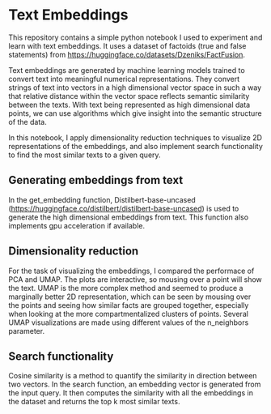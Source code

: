 # Text Embeddings
This repository contains a simple python notebook I used to experiment and learn with text embeddings. It uses a dataset of factoids (true and false statements) from https://huggingface.co/datasets/Dzeniks/FactFusion.

Text embeddings are generated by machine learning models trained to convert text into meaningful numerical representations. They convert strings of text into vectors in a high dimensional vector space in such a way that relative distance within the vector space reflects semantic similarity between the texts. With text being represented as high dimensional data points, we can use algorithms which give insight into the semantic structure of the data.

In this notebook, I apply dimensionality reduction techniques to visualize 2D representations of the embeddings, and also implement search functionality to find the most similar texts to a given query.



## Generating embeddings from text
In the get_embedding function, Distilbert-base-uncased (https://huggingface.co/distilbert/distilbert-base-uncased) is used to generate the high dimensional embeddings from text. This function also implements gpu acceleration if available.

## Dimensionality reduction
For the task of visualizing the embeddings, I compared the performace of PCA and UMAP. The plots are interactive, so mousing over a point will show the text. UMAP is the more complex method and seemed to produce a marginally better 2D representation, which can be seen by mousing over the points and seeing how similar facts are grouped together, especially when looking at the more compartmentalized clusters of points. Several UMAP visualizations are made using different values of the n_neighbors parameter.

## Search functionality
Cosine similarity is a method to quantify the similarity in direction between two vectors. In the search function, an embedding vector is generated from the input query. It then computes the similarity with all the embeddings in the dataset and returns the top k most similar texts.